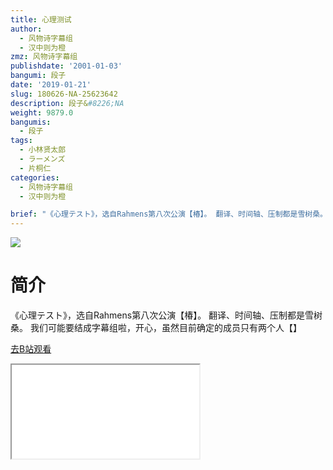 ```yaml
---
title: 心理测试
author:
  - 风物诗字幕组
  - 汉中则为橙
zmz: 风物诗字幕组
publishdate: '2001-01-03'
bangumi: 段子
date: '2019-01-21'
slug: 180626-NA-25623642
description: 段子&#8226;NA
weight: 9879.0
bangumis:
  - 段子
tags:
  - 小林贤太郎
  - ラーメンズ
  - 片桐仁
categories:
  - 风物诗字幕组
  - 汉中则为橙

brief: "《心理テスト》，选自Rahmens第八次公演【椿】。 翻译、时间轴、压制都是雪树桑。 我们可能要结成字幕组啦，开心，虽然目前确定的成员只有两个人【】"
---
```

![](https://i.imgur.com/vcrj5qZ.jpg)
# 简介  
《心理テスト》，选自Rahmens第八次公演【椿】。
翻译、时间轴、压制都是雪树桑。
我们可能要结成字幕组啦，开心，虽然目前确定的成员只有两个人【】  

[去B站观看](https://www.bilibili.com/video/av25623642/)
<div class ="resp-container"><iframe class="testiframe" src="//player.bilibili.com/player.html?aid=25623642"", scrolling="no", allowfullscreen="true" > </iframe></div> 
